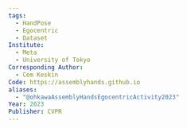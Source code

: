 ```yaml
---
tags:
  - HandPose
  - Egocentric
  - Dataset
Institute:
  - Meta
  - University of Tokyo
Corresponding Author:
  - Cem Keskin
Code: https://assemblyhands.github.io
aliases:
  - "@ohkawaAssemblyHandsEgocentricActivity2023"
Year: 2023
Publisher: CVPR
---
```

